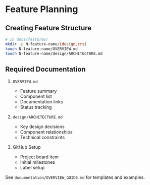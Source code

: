 # Feature Planning

## Creating Feature Structure
```bash
# In docs/features/
mkdir -p N-feature-name/{design,crs}
touch N-feature-name/OVERVIEW.md
touch N-feature-name/design/ARCHITECTURE.md
```

## Required Documentation
1. `OVERVIEW.md`
   - Feature summary
   - Component list
   - Documentation links
   - Status tracking

2. `design/ARCHITECTURE.md`
   - Key design decisions
   - Component relationships
   - Technical constraints

3. GitHub Setup
   - Project board item
   - Initial milestones
   - Label setup

See `documentation/OVERVIEW_GUIDE.md` for templates and examples.
